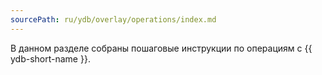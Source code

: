 ```yaml
---
sourcePath: ru/ydb/overlay/operations/index.md
---
```

В данном разделе собраны пошаговые инструкции по операциям с {{ ydb-short-name }}.